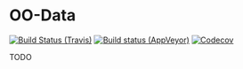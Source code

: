 # OO-Data

[![Build Status (Travis)](https://img.shields.io/travis/pragmatic-objects/oo-atom/master.svg)](https://travis-ci.org/pragmatic-objects/oo-data)
[![Build status (AppVeyor)](https://ci.appveyor.com/api/projects/status/sumvi0c7teo9oq94?svg=true)](https://ci.appveyor.com/project/skapral/oo-data)
[![Codecov](https://codecov.io/gh/pragmatic-objects/oo-atom/branch/master/graph/badge.svg)](https://codecov.io/gh/pragmatic-objects/oo-data)

TODO
